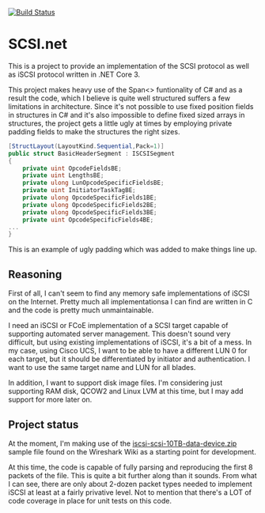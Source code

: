 [![Build Status](https://submux.visualstudio.com/submux/_apis/build/status/darrenstarr.SCSI.net?branchName=master)](https://submux.visualstudio.com/submux/_build/latest?definitionId=1&branchName=master)

# SCSI.net

This is a project to provide an implementation of the SCSI protocol as well as iSCSI protocol written in .NET Core 3.

This project makes heavy use of the Span<> funtionality of C# and as a result the code, which I believe is quite well structured suffers a few limitations in architecture.
Since it's not possible to use fixed position fields in structures in C# and it's also impossible to define fixed sized arrays in structures, the project gets a little ugly at times by
employing private padding fields to make the structures the right sizes.

```csharp
[StructLayout(LayoutKind.Sequential,Pack=1)]
public struct BasicHeaderSegment : ISCSISegment
{
    private uint OpcodeFieldsBE;
    private uint LengthsBE;
    private ulong LunOpcodeSpecificFieldsBE;
    private uint InitiatorTaskTagBE;
    private ulong OpcodeSpecificFields1BE;
    private ulong OpcodeSpecificFields2BE;
    private ulong OpcodeSpecificFields3BE;
    private uint OpcodeSpecificFields4BE;
...
}
```

This is an example of ugly padding which was added to make things line up.

## Reasoning

First of all, I can't seem to find any memory safe implementations of iSCSI on the Internet. Pretty much all implementationsa I can find are written in C and the code is pretty much unmaintainable. 

I need an iSCSI or FCoE implementation of a SCSI target capable of supporting automated server management. This doesn't sound very difficult, but using existing implementations of iSCSI, it's a bit of a mess. In my case, using Cisco UCS, I want to be able to have a different LUN 0 for each target, but it should be differentiated by initiator and authentication. I want to use the same target name and LUN for all blades.

In addition, I want to support disk image files. I'm considering just supporting RAM disk, QCOW2 and Linux LVM at this time, but I may add support for more later on.

## Project status

At the moment, I'm making use of the [iscsi-scsi-10TB-data-device.zip](https://wiki.wireshark.org/SampleCaptures#SAN_Protocol_Captures_.28iSCSI.2C_ATAoverEthernet.2C_FibreChannel.2C_SCSI-OSD_and_other_SAN_related_protocols.29) sample file found on the Wireshark Wiki as a starting point for development.

At this time, the code is capable of fully parsing and reproducing the first 8 packets of the file. This is quite a bit further along than it sounds. From what I can see, there are only about 2-dozen packet types needed to implement iSCSI at least at a fairly privative level. Not to mention that there's a LOT of code coverage in place for unit tests on this code.
